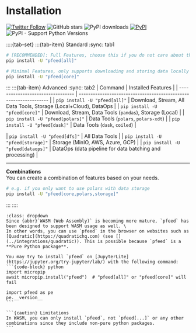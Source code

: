 # Installation

[![Twitter Follow](https://img.shields.io/twitter/follow/pfund_ai?style=social)](https://x.com/pfund_ai)
![GitHub stars](https://img.shields.io/github/stars/PFund-Software-Ltd/pfeed?style=social)
![PyPI downloads](https://img.shields.io/pypi/dm/pfeed)
[![PyPI](https://img.shields.io/pypi/v/pfeed.svg)](https://pypi.org/project/pfeed)
![PyPI - Support Python Versions](https://img.shields.io/pypi/pyversions/pfeed)
<!-- [![Jupyter Book Badge](https://raw.githubusercontent.com/PFund-Software-Ltd/pfeed/main/docs/images/jupyterbook.svg)](https://jupyterbook.org) -->
<!-- [![Poetry](https://img.shields.io/endpoint?url=https://python-poetry.org/badge/v0.json)](https://python-poetry.org/) -->


::::{tab-set}
:::{tab-item} Standard
:sync: tab1
```bash
# [RECOMMENDED]: Full Features, choose this if you do not care about the package size
pip install -U "pfeed[all]"
```
```bash
# Minimal Features, only supports downloading and storing data locally
pip install -U "pfeed[core]"
```

:::
:::{tab-item} Advanced
:sync: tab2
| Command                           | Installed Features                                                |
| --------------------------------- | ----------------------------------------------------------------- |
| `pip install -U "pfeed[all]"`     | Download, Stream, All Data Tools, Storage (Local+Cloud), DataOps  |
| `pip install -U "pfeed[core]"`    | Download, Stream, Data Tools (`pandas`), Storage (Local) |
| `pip install -U "pfeed[polars]"`  | Data Tools (`polars`, `polars-xdt`)                               |
| `pip install -U "pfeed[dask]"`    | Data Tools (`dask`, `coiled`)                                     |
<!-- | `pip install -U "pfeed[pyspark]"` | Data Tools (`pyspark`, `databricks-connect`)                      | -->
| `pip install -U "pfeed[dfs]"`     | All Data Tools                                                    |
| `pip install -U "pfeed[storage]"` | Storage (MinIO, AWS, Azure, GCP)                                  |
| `pip install -U "pfeed[dataops]"` | DataOps (data pipeline for data batching and processing)          |

---

**Combinations** \
You can create a combination of features based on your needs.
```bash
# e.g. if you only want to use polars with data storage
pip install -U "pfeed[core,polars,storage]"
```
:::
::::


````{important} WASM Usage
:class: dropdown
Since {abbr}`WASM (Web Assembly)` is becoming more mature, `pfeed` has been designed to support WASM usage as well. \
In other words, you can use `pfeed` in the browser on websites such as [Quadratic](https://quadratichq.com) (see [](../integrations/quadratic)). This is possible because `pfeed` is a **Pure Python package**.

You may try to install `pfeed` on [JupyterLite](https://jupyter.org/try-jupyter/lab/) with the following command:
```{code-block} python
import micropip
await micropip.install("pfeed")  # "pfeed[all]" or "pfeed[core]" will fail

import pfeed as pe
pe.__version__
```

```{caution} Limitations
In WASM, you can only install `pfeed`, not `pfeed[...]` or any other combinations since they include non-pure python packages.
```

````
